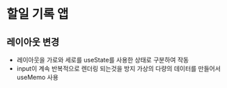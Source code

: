 # 할일 기록 앱 

## 레이아웃 변경

- 레이아웃을 가로와 세로를 useState를 사용한 상태로 구분하여 작동 <br/>
- input이 계속 반복적으로 렌더링 되는것을 방지 가상의 다량의 데이터를 만들어서 useMemo 사용<br/>